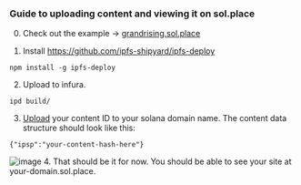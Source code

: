### Guide to uploading content and viewing it on sol.place

0. Check out the example -> [grandrising.sol.place](https://grandrising.sol.place)

1.  Install https://github.com/ipfs-shipyard/ipfs-deploy
```
npm install -g ipfs-deploy
```
2. Upload to infura. 
```
ipd build/
```
3. [Upload](https://docs.bonfida.org/help/edit-a-domain-name) your content ID to your solana domain name.  The content data structure should look like this:
```
{"ipsp":"your-content-hash-here"}
```
![image](https://user-images.githubusercontent.com/81876372/126907920-0c66c1ba-5aa2-4226-8d07-4659222ccc9c.png)
4. That should be it for now. You should be able to see your site at your-domain.sol.place. 

